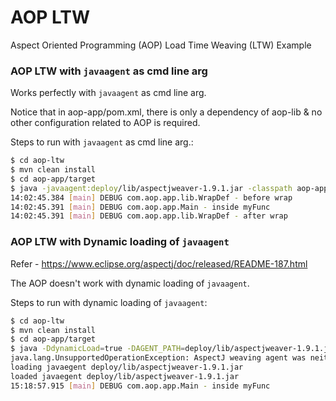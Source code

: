 # AOP LTW
Aspect Oriented Programming (AOP) Load Time Weaving (LTW) Example

### AOP LTW with `javaagent` as cmd line arg
Works perfectly with `javaagent` as cmd line arg. 

Notice that in aop-app/pom.xml, there is only a dependency of aop-lib
& no other configuration related to AOP is required.

Steps to run with `javaagent` as cmd line arg.:

```sh
$ cd aop-ltw
$ mvn clean install
$ cd aop-app/target
$ java -javaagent:deploy/lib/aspectjweaver-1.9.1.jar -classpath aop-app-1.0.jar:deploy/lib/* com.aop.app.Main
14:02:45.384 [main] DEBUG com.aop.app.lib.WrapDef - before wrap
14:02:45.391 [main] DEBUG com.aop.app.Main - inside myFunc
14:02:45.391 [main] DEBUG com.aop.app.lib.WrapDef - after wrap
```

### AOP LTW with Dynamic loading of `javaagent`

Refer - https://www.eclipse.org/aspectj/doc/released/README-187.html

The AOP doesn't work with dynamic loading of `javaagent`. 

Steps to run with dynamic loading of `javaagent`:

```sh
$ cd aop-ltw
$ mvn clean install
$ cd aop-app/target
$ java -DdynamicLoad=true -DAGENT_PATH=deploy/lib/aspectjweaver-1.9.1.jar -classpath aop-app-1.0.jar:deploy/lib/* com.aop.app.Main
java.lang.UnsupportedOperationException: AspectJ weaving agent was neither started via '-javaagent' (preMain) nor attached via 'VirtualMachine.loadAgent' (agentMain)
loading javaegent deploy/lib/aspectjweaver-1.9.1.jar
loaded javaegent deploy/lib/aspectjweaver-1.9.1.jar
15:18:57.915 [main] DEBUG com.aop.app.Main - inside myFunc
```
